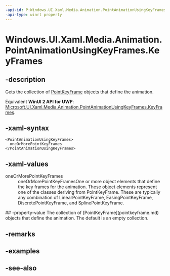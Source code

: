 ```yaml
---
-api-id: P:Windows.UI.Xaml.Media.Animation.PointAnimationUsingKeyFrames.KeyFrames
-api-type: winrt property
---
```


<!-- Property syntax
public Windows.UI.Xaml.Media.Animation.PointKeyFrameCollection KeyFrames { get; }
-->

# Windows.UI.Xaml.Media.Animation.PointAnimationUsingKeyFrames.KeyFrames

## -description
Gets the collection of [PointKeyFrame](pointkeyframe.md) objects that define the animation.

Equivalent **WinUI 2 API for UWP**: [Microsoft.UI.Xaml.Media.Animation.PointAnimationUsingKeyFrames.KeyFrames](/windows/winui/api/microsoft.ui.xaml.media.animation.pointanimationusingkeyframes.keyframes).

## -xaml-syntax
```xaml
<PointAnimationUsingKeyFrames>
  oneOrMorePointKeyFrames
</PointAnimationUsingKeyFrames>
```


## -xaml-values
<dl><dt>oneOrMorePointKeyFrames</dt><dd>oneOrMorePointKeyFramesOne or more object elements that define the key frames for the animation. These object elements represent one of the classes deriving from PointKeyFrame. These are typically any combination of LinearPointKeyFrame, EasingPointKeyFrame, DiscretePointKeyFrame, and SplinePointKeyFrame.</dd>
</dl>
## -property-value
The collection of [PointKeyFrame](pointkeyframe.md) objects that define the animation. The default is an empty collection.

## -remarks

## -examples

## -see-also
